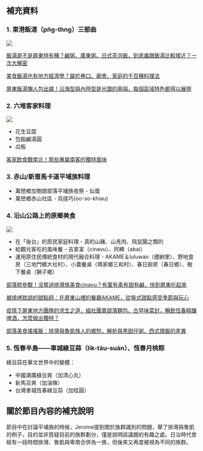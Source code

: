 ---
---
## 補充資料

### 1. 東港飯湯（pn̄g-thng）三部曲

![](https://storage.googleapis.com/smiletaiwan-cms-cwg-tw/ckeditor/202107/ckeditor-60e7e9ffa85a0.jpg)

[飯湯是不是屏東特有種？鹹粥、廣東粥、日式茶泡飯，到底誰跟飯湯比較接近？一次大解密](https://smiletaiwan.cw.com.tw/article/4663)

[美食飯湯也有地方經濟學？屬於巷口、廟會、家庭的千百種料理法](https://smiletaiwan.cw.com.tw/article/4664)

[屏東飯湯懶人包出爐！沿海型與內陸型是光譜的兩端，每個區域特色都得以展現](https://smiletaiwan.cw.com.tw/article/5080)

### 2. 六堆客家料理

![](https://storage.googleapis.com/static.homeruntaiwan.com/b48cea60-5d55-11ec-94e3-a1cce034a8d9.jpeg)

* 花生豆腐
* 包餡鹹湯圓
* 瓜粄

[客家飲食戰南北！那些專屬南客的獨特風味](https://homeruntaiwan.com/detail/article/1500)

### 3. 赤山/新厝馬卡道平埔族料理

* 萬巒鄉加匏朗部落平埔族夜祭 - 仙蛋
* 萬巒鄉赤山社區 - 烏搓巧(oo-so-khiau)

### 4. 沿山公路上的原鄉美食

![](https://storage.googleapis.com/smiletaiwan-cms-cwg-tw/ckeditor/202006/ckeditor-5ee9d26a59dfe.jpg)

* 在「後台」的原民家庭料理 - 真的山豬、山羌肉、飛鼠腸之類的
* 給觀光客吃的風味餐 - 吉拿富（cinavu）、阿粺（abai）
* 運用原住民傳統食材的現代融合料理 - AKAME＆luluwan（禮納里）、野地食房（三地門鄉大社村）、小農餐桌（瑪家鄉三和村）、春日廚房（春日鄉）、樹下餐桌（獅子鄉）

[部落粽參戰！沒嘗過排灣族美食cinavu？有葷有素有甜有鹹，快到屏東吃起來](https://smiletaiwan.cw.com.tw/article/3419)

[被燒烤耽誤的甜點師：在屏東山裡的餐廳AKAME，從盤式甜點感受季節與玩心](https://smiletaiwan.cw.com.tw/article/4098)

[疫情下屏東地方團隊的求生之道，組社團賣部落麵包、古早味菜封，暢飲恆春精釀啤酒，怎麼做出獨特？](https://smiletaiwan.cw.com.tw/article/4732)

[部落美食搖搖飯：排灣與魯凱族人的鄉愁，解析與黑甜仔粥、西式燉飯的差異](https://smiletaiwan.cw.com.tw/article/4162)

### 5. 恆春半島——車城綠豆蒜（li̍k-tāu-suàn）、恆春月桃粽

綠豆蒜在華文世界中的變體：

* 中國潮廣綠豆爽（加清心丸）
* 新馬豆爽（加油條）
* 台灣車城恆春綠豆蒜（加桂圓）

## 關於節目內容的補充說明

節目中在討論平埔族的時候，Jerome提到關於族群識別的問題，舉了排灣與魯凱的例子，目的並非質疑目前的族群劃分，僅是說明該議題的有趣之處。日治時代曾經有一段時間排灣、魯凱與卑南合併為一族，但後來又再度被視為不同的族群。
